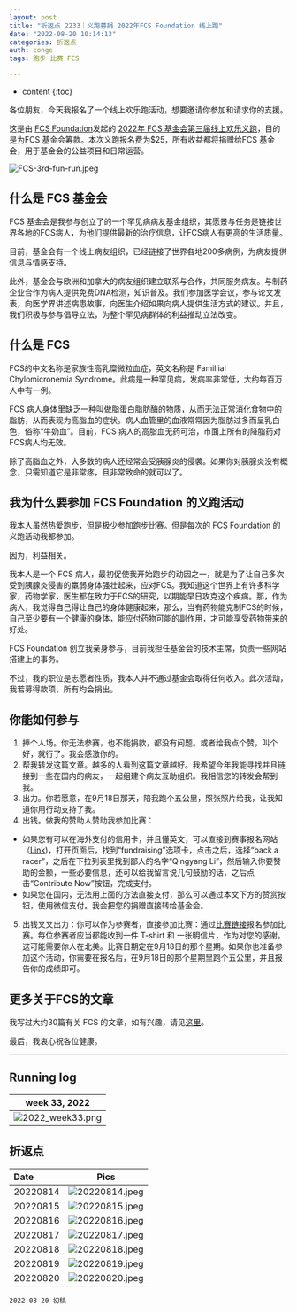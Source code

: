 ```yaml
---
layout: post
title: "折返点 2233｜义跑募捐 2022年FCS Foundation 线上跑"
date: "2022-08-20 10:14:13"
categories: 折返点
auth: conge
tags: 跑步 比赛 FCS

---
```

* content
{:toc}

 各位朋友，今天我报名了一个线上欢乐跑活动，想要邀请你参加和请求你的支援。

这是由 [FCS Foundation](www.livingwithfcs.org)发起的 [2022年 FCS 基金会第三届线上欢乐义跑](https://v.racery.com/r/fcsfoundationfunrun/?refcode=conge-91377)，目的是为FCS 基金会筹款。本次义跑报名费为$25，所有收益都将捐赠给FCS 基金会，用于基金会的公益项目和日常运营。





![FCS-3rd-fun-run.jpeg](https://s2.loli.net/2022/08/21/bK8FoLNpZ74OqfX.jpg)

## 什么是 FCS 基金会

FCS 基金会是我参与创立了的一个罕见病病友基金组织，其愿景与任务是链接世界各地的FCS病人，为他们提供最新的治疗信息，让FCS病人有更高的生活质量。

目前，基金会有一个线上病友组织，已经链接了世界各地200多病例，为病友提供信息与情感支持。

此外，基金会与欧洲和加拿大的病友组织建立联系与合作，共同服务病友。与制药企业合作为病人提供免费DNA检测，知识普及。我们参加医学会议，参与论文发表，向医学界讲述病患故事，向医生介绍如果向病人提供生活方式的建议。并且，我们积极与参与倡导立法，为整个罕见病群体的利益推动立法改变。

## 什么是 FCS

FCS的中文名称是家族性高乳糜微粒血症，英文名称是 Famillial Chylomicronemia Syndrome。此病是一种罕见病，发病率非常低，大约每百万人中有一例。

FCS 病人身体里缺乏一种叫做脂蛋白脂肪酶的物质，从而无法正常消化食物中的脂肪，从而表现为高脂血的症状。病人血管里的血液常常因为脂肪过多而呈乳白色，俗称“牛奶血”。目前，FCS 病人的高脂血无药可治，市面上所有的降脂药对FCS病人均无效。

除了高脂血之外，大多数的病人还经常会受胰腺炎的侵袭。如果你对胰腺炎没有概念，只需知道它是非常疼，且非常致命的就可以了。

## 我为什么要参加 FCS Foundation 的义跑活动

我本人虽然热爱跑步，但是极少参加跑步比赛。但是每次的 FCS Foundation 的义跑活动我都参加。

因为，利益相关。

我本人是一个 FCS 病人，最初促使我开始跑步的动因之一，就是为了让自己多次受到胰腺炎侵害的羸弱身体强壮起来，应对FCS。我知道这个世界上有许多科学家，药物学家，医生都在致力于FCS的研究，以期能早日攻克这个疾病。那，作为病人，我觉得自己得让自己的身体健康起来，那么，当有药物能克制FCS的时候，自己至少要有一个健康的身体，能应付药物可能的副作用，才可能享受药物带来的好处。

FCS Foundation 创立我亲身参与，目前我担任基金会的技术主席，负责一些网站搭建上的事务。

不过，我的职位是志愿者性质，我本人并不通过基金会取得任何收入。此次活动，我若募得款项，所有均会捐出。

## 你能如何参与

1. 捧个人场。你无法参赛，也不能捐款，都没有问题。或者给我点个赞，叫个好，就行了。我会感激你的。
2. 帮我转发这篇文章。越多的人看到这篇文章越好。我希望今年我能寻找并且链接到一些在国内的病友，一起组建个病友互助组织。我相信您的转发会帮到我。
3. 出力。你若愿意，在9月18日那天，陪我跑个五公里，照张照片给我，让我知道你用行动支持了我。
4. 出钱。做我的赞助人赞助我参加比赛：
  * 如果您有可以在海外支付的信用卡，并且懂英文，可以直接到赛事报名网站（[Link](https://v.racery.com/r/fcsfoundationfunrun/?refcode=conge-91377))，打开页面后，找到“fundraising”选项卡，点击之后，选择“back a racer”，之后在下拉列表里找到鄙人的名字“Qingyang Li”，然后输入你要赞助的金额，一些必要信息，还可以给我留言说几句鼓励的话，之后点击“Contribute Now”按钮，完成支付。
  * 如果您在国内，无法用上面的方法直接支付，那么可以通过本文下方的赞赏按钮，使用微信支付。我会把您的捐赠直接转给基金会。
5. 出钱又又出力：你可以作为参赛者，直接参加比赛：通过[比赛链接](https://v.racery.com/r/fcsfoundationfunrun/?refcode=conge-91377)报名参加比赛。每位参赛者应当都能收到一件 T-shirt 和 一张明信片，作为对您的感谢。这可能需要你人在北美。比赛日期定在9月18日的那个星期。如果你也准备参加这个活动，你需要在报名后，在9月18日的那个星期里跑个五公里，并且报告你的成绩即可。


## 更多关于FCS的文章

我写过大约30篇有关 FCS 的文章，如有兴趣，请见[这里](https://conge.github.io/category/#FCS)。

最后，我衷心祝各位健康。

----

## Running log

|week 33, 2022|
|:----:|
|![2022_week33.png](https://s2.loli.net/2022/08/21/ICvOxZjtUkohSbR.png)|


## 折返点

|Date|Pics|
|:----|:----:|
|20220814|![20220814.jpeg](https://s2.loli.net/2022/08/21/cVr2RDAgjLpQFUh.jpg)  |
|20220815|![20220815.jpeg](https://s2.loli.net/2022/08/21/QybaEhGfMIe3joD.jpg)  |
|20220816|![20220816.jpeg](https://s2.loli.net/2022/08/21/5qWCEsmcZYoKXfJ.jpg)  |
|20220817|![20220817.jpeg](https://s2.loli.net/2022/08/21/YFHICl3typKcMd2.jpg)  |
|20220818|![20220818.jpeg](https://s2.loli.net/2022/08/21/yYmV7i2FdvZcHDN.jpg)  |
|20220819|![20220819.jpeg](https://s2.loli.net/2022/08/21/rsgAXK2BpEYFCoQ.jpg)  |
|20220820|![20220820.jpeg](https://s2.loli.net/2022/08/21/U93JsmK7pgvjdYB.jpg)  |


```
2022-08-20 初稿
```
